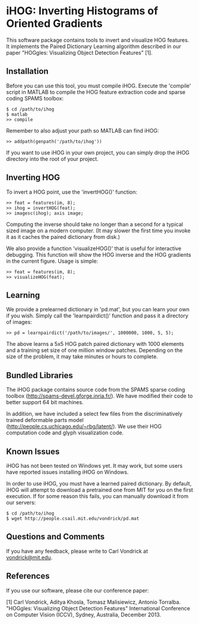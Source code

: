 iHOG: Inverting Histograms of Oriented Gradients
================================================

This software package contains tools to invert and visualize HOG features.
It implements the Paired Dictionary Learning algorithm described in our
paper "HOGgles: Visualizing Object Detection Features" [1].

Installation
------------

Before you can use this tool, you must compile iHOG. Execute the 'compile'
script in MATLAB to compile the HOG feature extraction code and sparse coding
SPAMS toolbox:

    $ cd /path/to/ihog
    $ matlab
    >> compile
    
Remember to also adjust your path so MATLAB can find iHOG:

    >> addpath(genpath('/path/to/ihog'))

If you want to use iHOG in your own project, you can simply drop the iHOG
directory into the root of your project.


Inverting HOG
-------------

To invert a HOG point, use the 'invertHOG()' function:

    >> feat = features(im, 8);
    >> ihog = invertHOG(feat);
    >> imagesc(ihog); axis image;

Computing the inverse should take no longer than a second for a typical sized
image on a modern computer. (It may slower the first time you invoke it as it
caches the paired dictionary from disk.)

We also provide a function 'visualizeHOG()' that is useful for interactive
debugging. This function will show the HOG inverse and the HOG gradients
in the current figure. Usage is simple:

    >> feat = features(im, 8);
    >> visualizeHOG(feat);

Learning
--------

We provide a prelearned dictionary in 'pd.mat', but you can learn your own if
you wish. Simply call the 'learnpairdict()' function and pass it a directory of
images:

    >> pd = learnpairdict('/path/to/images/', 1000000, 1000, 5, 5);

The above learns a 5x5 HOG patch paired dictionary with 1000 elements and a
training set size of one million window patches. Depending on the size of the
problem, it may take minutes or hours to complete.

Bundled Libraries
-----------------

The iHOG package contains source code from the SPAMS sparse coding toolbox
(http://spams-devel.gforge.inria.fr/). We have modified their code to better
support 64 bit machines.

In addition, we have included a select few files from the discriminatively
trained deformable parts model (http://people.cs.uchicago.edu/~rbg/latent/).
We use their HOG computation code and glyph visualization code.

Known Issues
------------

iHOG has not been tested on Windows yet. It may work, but some users have reported
issues installing iHOG on Windows.

In order to use iHOG, you must have a learned paired dictionary. By default,
iHOG will attempt to download a pretrained one from MIT for you on the first
execution. If for some reason this fails, you can manually download it from our
servers:

    $ cd /path/to/ihog
    $ wget http://people.csail.mit.edu/vondrick/pd.mat

Questions and Comments
----------------------

If you have any feedback, please write to Carl Vondrick at <vondrick@mit.edu>.

References
----------

If you use our software, please cite our conference paper:

[1] Carl Vondrick, Aditya Khosla, Tomasz Malisiewicz, Antonio Torralba.
"HOGgles: Visualizing Object Detection Features"  International Conference
on Computer Vision (ICCV), Sydney, Australia, December 2013.
